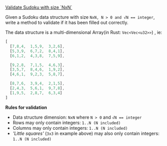 [Validate Sudoku with size \`NxN\`](https://www.codewars.com/kata/540afbe2dc9f615d5e000425)

Given a Sudoku data structure with size `NxN, N > 0 and √N == integer`, write a method to validate if it has been filled out correctly.

The data structure is a multi-dimensional Array(in Rust: `Vec<Vec<u32>>`) , ie:

```rust
[
  [7,8,4,  1,5,9,  3,2,6],
  [5,3,9,  6,7,2,  8,4,1],
  [6,1,2,  4,3,8,  7,5,9],

  [9,2,8,  7,1,5,  4,6,3],
  [3,5,7,  8,4,6,  1,9,2],
  [4,6,1,  9,2,3,  5,8,7],

  [8,7,6,  3,9,4,  2,1,5],
  [2,4,3,  5,6,1,  9,7,8],
  [1,9,5,  2,8,7,  6,3,4]
]
```

**Rules for validation**

- Data structure dimension: `NxN` where `N > 0` and `√N == integer`
- Rows may only contain integers: `1..N (N included)`
- Columns may only contain integers: `1..N (N included)`
- *'Little squares'* (`3x3` in example above) may also only contain integers: `1..N (N included)`